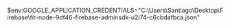 $env:GOOGLE_APPLICATION_CREDENTIALS="C:\Users\Santiago\Desktop\Firebase\fir-node-9df46-firebase-adminsdk-u2i74-c6cbdafbca.json"
